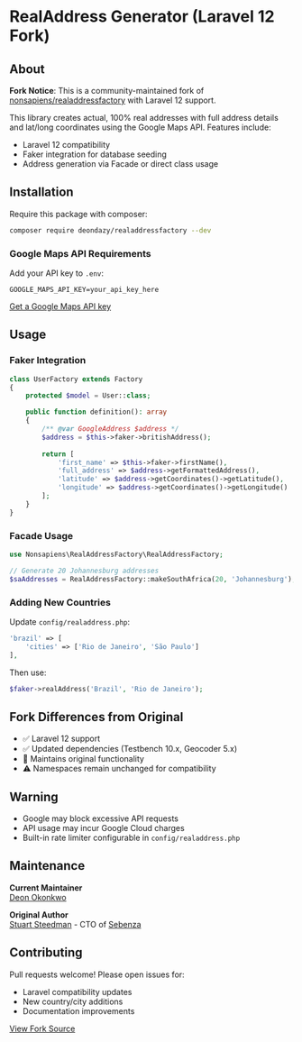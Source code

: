 # RealAddress Generator (Laravel 12 Fork)
## About
**Fork Notice**: This is a community-maintained fork of [nonsapiens/realaddressfactory](https://github.com/nonsapiens/realaddressfactory) with Laravel 12 support.

This library creates actual, 100% real addresses with full address details and lat/long coordinates using the Google Maps API. Features include:
- Laravel 12 compatibility
- Faker integration for database seeding
- Address generation via Facade or direct class usage

## Installation
Require this package with composer:
```bash
composer require deondazy/realaddressfactory --dev
```

### Google Maps API Requirements
Add your API key to `.env`:
```env
GOOGLE_MAPS_API_KEY=your_api_key_here
```
[Get a Google Maps API key](https://developers.google.com/maps/documentation/javascript/get-api-key)

## Usage

### Faker Integration
```php
class UserFactory extends Factory
{
    protected $model = User::class;

    public function definition(): array
    {
        /** @var GoogleAddress $address */
        $address = $this->faker->britishAddress();
        
        return [
            'first_name' => $this->faker->firstName(),
            'full_address' => $address->getFormattedAddress(),
            'latitude' => $address->getCoordinates()->getLatitude(),
            'longitude' => $address->getCoordinates()->getLongitude()
        ];
    }
}
```

### Facade Usage
```php
use Nonsapiens\RealAddressFactory\RealAddressFactory;

// Generate 20 Johannesburg addresses
$saAddresses = RealAddressFactory::makeSouthAfrica(20, 'Johannesburg');
```

### Adding New Countries
Update `config/realaddress.php`:
```php
'brazil' => [
    'cities' => ['Rio de Janeiro', 'São Paulo']
],
```
Then use:
```php
$faker->realAddress('Brazil', 'Rio de Janeiro');
```

## Fork Differences from Original
- ✅ Laravel 12 support
- ✅ Updated dependencies (Testbench 10.x, Geocoder 5.x)
- 🔄 Maintains original functionality
- ⚠️ Namespaces remain unchanged for compatibility

## Warning
- Google may block excessive API requests
- API usage may incur Google Cloud charges
- Built-in rate limiter configurable in `config/realaddress.php`

## Maintenance
**Current Maintainer**  
[Deon Okonkwo](mailto:deondazy@gmail.com)

**Original Author**  
[Stuart Steedman](https://github.com/nonsapiens) - CTO of [Sebenza](http://sebenza.tech)  

## Contributing
Pull requests welcome! Please open issues for:
- Laravel compatibility updates
- New country/city additions
- Documentation improvements

[View Fork Source](https://github.com/johndoe/realaddressfactory)
